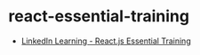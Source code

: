 # react-essential-training
- [LinkedIn Learning - React.js Essential Training](https://www.linkedin.com/learning/react-js-essential-training-14836121/building-modern-user-interfaces-with-react?autoplay=true&u=83102426)